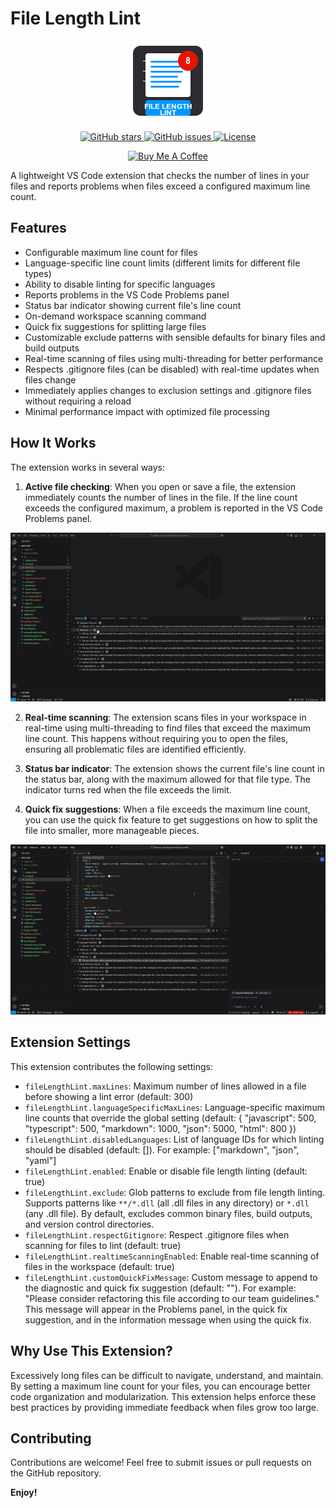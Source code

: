# File Length Lint

<p align="center">
  <img src="https://raw.githubusercontent.com/Pimzino/file-length-lint/main/images/logo.png" width="128" height="128" alt="File Length Lint Logo">
</p>

<p align="center">
  <a href="https://github.com/Pimzino/file-length-lint/stargazers">
    <img src="https://img.shields.io/github/stars/Pimzino/file-length-lint.svg?style=social" alt="GitHub stars">
  </a>
  <a href="https://github.com/Pimzino/file-length-lint/issues">
    <img src="https://img.shields.io/github/issues/Pimzino/file-length-lint.svg" alt="GitHub issues">
  </a>
  <a href="https://github.com/Pimzino/file-length-lint/blob/main/LICENSE">
    <img src="https://img.shields.io/github/license/Pimzino/file-length-lint.svg" alt="License">
  </a>
</p>

<p align="center">
  <a href="https://www.buymeacoffee.com/pimzino">
    <img src="https://cdn.buymeacoffee.com/buttons/v2/default-yellow.png" alt="Buy Me A Coffee" height="30">
  </a>
</p>

A lightweight VS Code extension that checks the number of lines in your files and reports problems when files exceed a configured maximum line count.

## Features

- Configurable maximum line count for files
- Language-specific line count limits (different limits for different file types)
- Ability to disable linting for specific languages
- Reports problems in the VS Code Problems panel
- Status bar indicator showing current file's line count
- On-demand workspace scanning command
- Quick fix suggestions for splitting large files
- Customizable exclude patterns with sensible defaults for binary files and build outputs
- Real-time scanning of files using multi-threading for better performance
- Respects .gitignore files (can be disabled) with real-time updates when files change
- Immediately applies changes to exclusion settings and .gitignore files without requiring a reload
- Minimal performance impact with optimized file processing

## How It Works

The extension works in several ways:

1. **Active file checking**: When you open or save a file, the extension immediately counts the number of lines in the file. If the line count exceeds the configured maximum, a problem is reported in the VS Code Problems panel.

<p align="center">
  <img src="https://raw.githubusercontent.com/Pimzino/file-length-lint/main/images/problemstab.gif" width="700" alt="Problems tab showing file length lint errors">
</p>

2. **Real-time scanning**: The extension scans files in your workspace in real-time using multi-threading to find files that exceed the maximum line count. This happens without requiring you to open the files, ensuring all problematic files are identified efficiently.

3. **Status bar indicator**: The extension shows the current file's line count in the status bar, along with the maximum allowed for that file type. The indicator turns red when the file exceeds the limit.

4. **Quick fix suggestions**: When a file exceeds the maximum line count, you can use the quick fix feature to get suggestions on how to split the file into smaller, more manageable pieces.

<p align="center">
  <img src="https://raw.githubusercontent.com/Pimzino/file-length-lint/main/images/quickfixsuggestions.gif" width="700" alt="Quick fix suggestions for splitting large files">
</p>

## Extension Settings

This extension contributes the following settings:

* `fileLengthLint.maxLines`: Maximum number of lines allowed in a file before showing a lint error (default: 300)
* `fileLengthLint.languageSpecificMaxLines`: Language-specific maximum line counts that override the global setting (default: { "javascript": 500, "typescript": 500, "markdown": 1000, "json": 5000, "html": 800 })
* `fileLengthLint.disabledLanguages`: List of language IDs for which linting should be disabled (default: []). For example: ["markdown", "json", "yaml"]
* `fileLengthLint.enabled`: Enable or disable file length linting (default: true)
* `fileLengthLint.exclude`: Glob patterns to exclude from file length linting. Supports patterns like `**/*.dll` (all .dll files in any directory) or `*.dll` (any .dll file). By default, excludes common binary files, build outputs, and version control directories.
* `fileLengthLint.respectGitignore`: Respect .gitignore files when scanning for files to lint (default: true)
* `fileLengthLint.realtimeScanningEnabled`: Enable real-time scanning of files in the workspace (default: true)
* `fileLengthLint.customQuickFixMessage`: Custom message to append to the diagnostic and quick fix suggestion (default: ""). For example: "Please consider refactoring this file according to our team guidelines." This message will appear in the Problems panel, in the quick fix suggestion, and in the information message when using the quick fix.

## Why Use This Extension?

Excessively long files can be difficult to navigate, understand, and maintain. By setting a maximum line count for your files, you can encourage better code organization and modularization. This extension helps enforce these best practices by providing immediate feedback when files grow too large.

## Contributing

Contributions are welcome! Feel free to submit issues or pull requests on the GitHub repository.

**Enjoy!**
